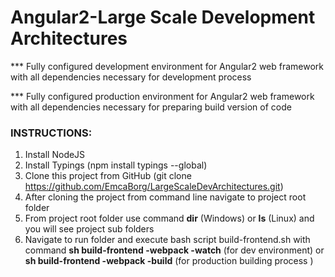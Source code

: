 <h1>Angular2-Large Scale Development Architectures</h1>

*** Fully configured development environment for Angular2 web framework with all dependencies necessary for development process

*** Fully configured production environment for Angular2 web framework with all dependencies necessary for preparing build version of code 

<h3>INSTRUCTIONS:</h3>

1. Install NodeJS 
2. Install Typings (npm install typings --global)
3. Clone this project from GitHub (git clone https://github.com/EmcaBorg/LargeScaleDevArchitectures.git)
4. After cloning the project from command line navigate to  project root folder
5. From project root folder use command <strong>dir</strong> (Windows) or <strong>ls</strong> (Linux) and you will see project sub folders 
6. Navigate to run folder and execute bash script build-frontend.sh with command <strong>sh build-frontend -webpack -watch</strong> (for dev    environment) or  <strong>sh build-frontend -webpack -build</strong> (for production building process )

